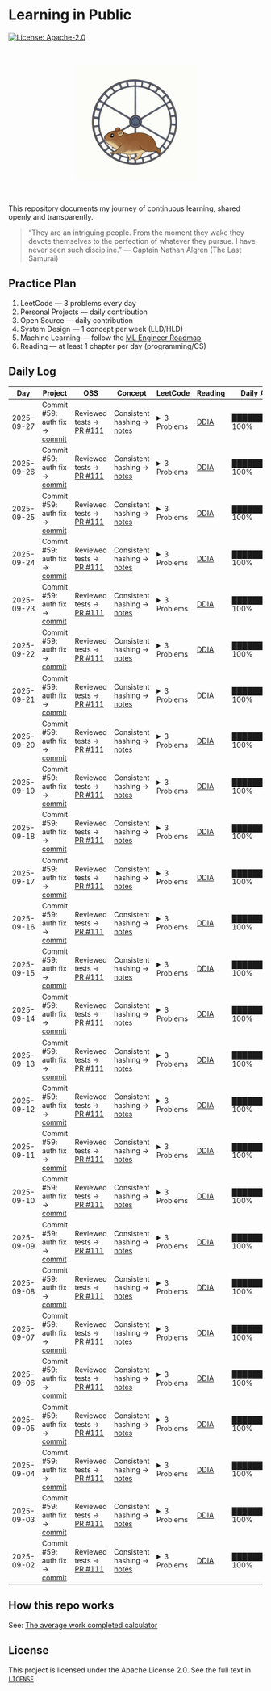# Learning in Public

[![License: Apache-2.0](https://img.shields.io/badge/License-Apache--2.0-blue.svg)](#license)

<br>

<p align="center">
  <img src="assets/rat.gif" alt="Learning in Public — banner" width="240">
</p>

<br>

This repository documents my journey of continuous learning, shared openly and transparently.

> “They are an intriguing people. From the moment they wake they devote themselves to the perfection of whatever they pursue. I have never seen such discipline.” — Captain Nathan Algren (The Last Samurai)


## Practice Plan

1. LeetCode — 3 problems every day  
2. Personal Projects — daily contribution  
3. Open Source — daily contribution  
4. System Design — 1 concept per week (LLD/HLD)  
5. Machine Learning — follow the [ML Engineer Roadmap](https://roadmap.sh/r/ml-engineer-3dqvu)  
6. Reading — at least 1 chapter per day (programming/CS)



## Daily Log

<!-- DAILY_TABLE_START -->
| Day | Project | OSS | Concept | LeetCode | Reading | Daily Avg |
|-----|---------|-----|---------|----------|---------|-----------|
| 2025-09-27 | Commit #59: auth fix → [commit](https://github.com/rajil/bills-spender/commit/48) | Reviewed tests → [PR #111](https://github.com/someOSS/project/pull/111) | Consistent hashing → [notes](notes/consistent-hashing.md) | <details><summary>3 Problems</summary> 1. [Two Sum](solutions/two-sum.md) <br> 2. [Valid Anagram](leetcode/valid-anagram.md) <br> 3. [Valid Anagram](solutions/valid-anagram.md) </details> | [DDIA](https://dataintensive.net/) | ██████████ 100% |
| 2025-09-26 | Commit #59: auth fix → [commit](https://github.com/rajil/bills-spender/commit/48) | Reviewed tests → [PR #111](https://github.com/someOSS/project/pull/111) | Consistent hashing → [notes](notes/consistent-hashing.md) | <details><summary>3 Problems</summary> 1. [Two Sum](solutions/two-sum.md) <br> 2. [Valid Anagram](leetcode/valid-anagram.md) <br> 3. [Valid Anagram](solutions/valid-anagram.md) </details> | [DDIA](https://dataintensive.net/) | ██████████ 100% |
| 2025-09-25 | Commit #59: auth fix → [commit](https://github.com/rajil/bills-spender/commit/48) | Reviewed tests → [PR #111](https://github.com/someOSS/project/pull/111) | Consistent hashing → [notes](notes/consistent-hashing.md) | <details><summary>3 Problems</summary> 1. [Two Sum](solutions/two-sum.md) <br> 2. [Valid Anagram](leetcode/valid-anagram.md) <br> 3. [Valid Anagram](solutions/valid-anagram.md) </details> | [DDIA](https://dataintensive.net/) | ██████████ 100% |
| 2025-09-24 | Commit #59: auth fix → [commit](https://github.com/rajil/bills-spender/commit/48) | Reviewed tests → [PR #111](https://github.com/someOSS/project/pull/111) | Consistent hashing → [notes](notes/consistent-hashing.md) | <details><summary>3 Problems</summary> 1. [Two Sum](solutions/two-sum.md) <br> 2. [Valid Anagram](leetcode/valid-anagram.md) <br> 3. [Valid Anagram](solutions/valid-anagram.md) </details> | [DDIA](https://dataintensive.net/) | ██████████ 100% |
| 2025-09-23 | Commit #59: auth fix → [commit](https://github.com/rajil/bills-spender/commit/48) | Reviewed tests → [PR #111](https://github.com/someOSS/project/pull/111) | Consistent hashing → [notes](notes/consistent-hashing.md) | <details><summary>3 Problems</summary> 1. [Two Sum](solutions/two-sum.md) <br> 2. [Valid Anagram](leetcode/valid-anagram.md) <br> 3. [Valid Anagram](solutions/valid-anagram.md) </details> | [DDIA](https://dataintensive.net/) | ██████████ 100% |
| 2025-09-22 | Commit #59: auth fix → [commit](https://github.com/rajil/bills-spender/commit/48) | Reviewed tests → [PR #111](https://github.com/someOSS/project/pull/111) | Consistent hashing → [notes](notes/consistent-hashing.md) | <details><summary>3 Problems</summary> 1. [Two Sum](solutions/two-sum.md) <br> 2. [Valid Anagram](leetcode/valid-anagram.md) <br> 3. [Valid Anagram](solutions/valid-anagram.md) </details> | [DDIA](https://dataintensive.net/) | ██████████ 100% |
| 2025-09-21 | Commit #59: auth fix → [commit](https://github.com/rajil/bills-spender/commit/48) | Reviewed tests → [PR #111](https://github.com/someOSS/project/pull/111) | Consistent hashing → [notes](notes/consistent-hashing.md) | <details><summary>3 Problems</summary> 1. [Two Sum](solutions/two-sum.md) <br> 2. [Valid Anagram](leetcode/valid-anagram.md) <br> 3. [Valid Anagram](solutions/valid-anagram.md) </details> | [DDIA](https://dataintensive.net/) | ██████████ 100% |
| 2025-09-20 | Commit #59: auth fix → [commit](https://github.com/rajil/bills-spender/commit/48) | Reviewed tests → [PR #111](https://github.com/someOSS/project/pull/111) | Consistent hashing → [notes](notes/consistent-hashing.md) | <details><summary>3 Problems</summary> 1. [Two Sum](solutions/two-sum.md) <br> 2. [Valid Anagram](leetcode/valid-anagram.md) <br> 3. [Valid Anagram](solutions/valid-anagram.md) </details> | [DDIA](https://dataintensive.net/) | ██████████ 100% |
| 2025-09-19 | Commit #59: auth fix → [commit](https://github.com/rajil/bills-spender/commit/48) | Reviewed tests → [PR #111](https://github.com/someOSS/project/pull/111) | Consistent hashing → [notes](notes/consistent-hashing.md) | <details><summary>3 Problems</summary> 1. [Two Sum](solutions/two-sum.md) <br> 2. [Valid Anagram](leetcode/valid-anagram.md) <br> 3. [Valid Anagram](solutions/valid-anagram.md) </details> | [DDIA](https://dataintensive.net/) | ██████████ 100% |
| 2025-09-18 | Commit #59: auth fix → [commit](https://github.com/rajil/bills-spender/commit/48) | Reviewed tests → [PR #111](https://github.com/someOSS/project/pull/111) | Consistent hashing → [notes](notes/consistent-hashing.md) | <details><summary>3 Problems</summary> 1. [Two Sum](solutions/two-sum.md) <br> 2. [Valid Anagram](leetcode/valid-anagram.md) <br> 3. [Valid Anagram](solutions/valid-anagram.md) </details> | [DDIA](https://dataintensive.net/) | ██████████ 100% |
| 2025-09-17 | Commit #59: auth fix → [commit](https://github.com/rajil/bills-spender/commit/48) | Reviewed tests → [PR #111](https://github.com/someOSS/project/pull/111) | Consistent hashing → [notes](notes/consistent-hashing.md) | <details><summary>3 Problems</summary> 1. [Two Sum](solutions/two-sum.md) <br> 2. [Valid Anagram](leetcode/valid-anagram.md) <br> 3. [Valid Anagram](solutions/valid-anagram.md) </details> | [DDIA](https://dataintensive.net/) | ██████████ 100% |
| 2025-09-16 | Commit #59: auth fix → [commit](https://github.com/rajil/bills-spender/commit/48) | Reviewed tests → [PR #111](https://github.com/someOSS/project/pull/111) | Consistent hashing → [notes](notes/consistent-hashing.md) | <details><summary>3 Problems</summary> 1. [Two Sum](solutions/two-sum.md) <br> 2. [Valid Anagram](leetcode/valid-anagram.md) <br> 3. [Valid Anagram](solutions/valid-anagram.md) </details> | [DDIA](https://dataintensive.net/) | ██████████ 100% |
| 2025-09-15 | Commit #59: auth fix → [commit](https://github.com/rajil/bills-spender/commit/48) | Reviewed tests → [PR #111](https://github.com/someOSS/project/pull/111) | Consistent hashing → [notes](notes/consistent-hashing.md) | <details><summary>3 Problems</summary> 1. [Two Sum](solutions/two-sum.md) <br> 2. [Valid Anagram](leetcode/valid-anagram.md) <br> 3. [Valid Anagram](solutions/valid-anagram.md) </details> | [DDIA](https://dataintensive.net/) | ██████████ 100% |
| 2025-09-14 | Commit #59: auth fix → [commit](https://github.com/rajil/bills-spender/commit/48) | Reviewed tests → [PR #111](https://github.com/someOSS/project/pull/111) | Consistent hashing → [notes](notes/consistent-hashing.md) | <details><summary>3 Problems</summary> 1. [Two Sum](solutions/two-sum.md) <br> 2. [Valid Anagram](leetcode/valid-anagram.md) <br> 3. [Valid Anagram](solutions/valid-anagram.md) </details> | [DDIA](https://dataintensive.net/) | ██████████ 100% |
| 2025-09-13 | Commit #59: auth fix → [commit](https://github.com/rajil/bills-spender/commit/48) | Reviewed tests → [PR #111](https://github.com/someOSS/project/pull/111) | Consistent hashing → [notes](notes/consistent-hashing.md) | <details><summary>3 Problems</summary> 1. [Two Sum](solutions/two-sum.md) <br> 2. [Valid Anagram](leetcode/valid-anagram.md) <br> 3. [Valid Anagram](solutions/valid-anagram.md) </details> | [DDIA](https://dataintensive.net/) | ██████████ 100% |
| 2025-09-12 | Commit #59: auth fix → [commit](https://github.com/rajil/bills-spender/commit/48) | Reviewed tests → [PR #111](https://github.com/someOSS/project/pull/111) | Consistent hashing → [notes](notes/consistent-hashing.md) | <details><summary>3 Problems</summary> 1. [Two Sum](solutions/two-sum.md) <br> 2. [Valid Anagram](leetcode/valid-anagram.md) <br> 3. [Valid Anagram](solutions/valid-anagram.md) </details> | [DDIA](https://dataintensive.net/) | ██████████ 100% |
| 2025-09-11 | Commit #59: auth fix → [commit](https://github.com/rajil/bills-spender/commit/48) | Reviewed tests → [PR #111](https://github.com/someOSS/project/pull/111) | Consistent hashing → [notes](notes/consistent-hashing.md) | <details><summary>3 Problems</summary> 1. [Two Sum](solutions/two-sum.md) <br> 2. [Valid Anagram](leetcode/valid-anagram.md) <br> 3. [Valid Anagram](solutions/valid-anagram.md) </details> | [DDIA](https://dataintensive.net/) | ██████████ 100% |
| 2025-09-10 | Commit #59: auth fix → [commit](https://github.com/rajil/bills-spender/commit/48) | Reviewed tests → [PR #111](https://github.com/someOSS/project/pull/111) | Consistent hashing → [notes](notes/consistent-hashing.md) | <details><summary>3 Problems</summary> 1. [Two Sum](solutions/two-sum.md) <br> 2. [Valid Anagram](leetcode/valid-anagram.md) <br> 3. [Valid Anagram](solutions/valid-anagram.md) </details> | [DDIA](https://dataintensive.net/) | ██████████ 100% |
| 2025-09-09 | Commit #59: auth fix → [commit](https://github.com/rajil/bills-spender/commit/48) | Reviewed tests → [PR #111](https://github.com/someOSS/project/pull/111) | Consistent hashing → [notes](notes/consistent-hashing.md) | <details><summary>3 Problems</summary> 1. [Two Sum](solutions/two-sum.md) <br> 2. [Valid Anagram](leetcode/valid-anagram.md) <br> 3. [Valid Anagram](solutions/valid-anagram.md) </details> | [DDIA](https://dataintensive.net/) | ██████████ 100% |
| 2025-09-08 | Commit #59: auth fix → [commit](https://github.com/rajil/bills-spender/commit/48) | Reviewed tests → [PR #111](https://github.com/someOSS/project/pull/111) | Consistent hashing → [notes](notes/consistent-hashing.md) | <details><summary>3 Problems</summary> 1. [Two Sum](solutions/two-sum.md) <br> 2. [Valid Anagram](leetcode/valid-anagram.md) <br> 3. [Valid Anagram](solutions/valid-anagram.md) </details> | [DDIA](https://dataintensive.net/) | ██████████ 100% |
| 2025-09-07 | Commit #59: auth fix → [commit](https://github.com/rajil/bills-spender/commit/48) | Reviewed tests → [PR #111](https://github.com/someOSS/project/pull/111) | Consistent hashing → [notes](notes/consistent-hashing.md) | <details><summary>3 Problems</summary> 1. [Two Sum](solutions/two-sum.md) <br> 2. [Valid Anagram](leetcode/valid-anagram.md) <br> 3. [Valid Anagram](solutions/valid-anagram.md) </details> | [DDIA](https://dataintensive.net/) | ██████████ 100% |
| 2025-09-06 | Commit #59: auth fix → [commit](https://github.com/rajil/bills-spender/commit/48) | Reviewed tests → [PR #111](https://github.com/someOSS/project/pull/111) | Consistent hashing → [notes](notes/consistent-hashing.md) | <details><summary>3 Problems</summary> 1. [Two Sum](solutions/two-sum.md) <br> 2. [Valid Anagram](leetcode/valid-anagram.md) <br> 3. [Valid Anagram](solutions/valid-anagram.md) </details> | [DDIA](https://dataintensive.net/) | ██████████ 100% |
| 2025-09-05 | Commit #59: auth fix → [commit](https://github.com/rajil/bills-spender/commit/48) | Reviewed tests → [PR #111](https://github.com/someOSS/project/pull/111) | Consistent hashing → [notes](notes/consistent-hashing.md) | <details><summary>3 Problems</summary> 1. [Two Sum](solutions/two-sum.md) <br> 2. [Valid Anagram](leetcode/valid-anagram.md) <br> 3. [Valid Anagram](solutions/valid-anagram.md) </details> | [DDIA](https://dataintensive.net/) | ██████████ 100% |
| 2025-09-04 | Commit #59: auth fix → [commit](https://github.com/rajil/bills-spender/commit/48) | Reviewed tests → [PR #111](https://github.com/someOSS/project/pull/111) | Consistent hashing → [notes](notes/consistent-hashing.md) | <details><summary>3 Problems</summary> 1. [Two Sum](solutions/two-sum.md) <br> 2. [Valid Anagram](leetcode/valid-anagram.md) <br> 3. [Valid Anagram](solutions/valid-anagram.md) </details> | [DDIA](https://dataintensive.net/) | ██████████ 100% |
| 2025-09-03 | Commit #59: auth fix → [commit](https://github.com/rajil/bills-spender/commit/48) | Reviewed tests → [PR #111](https://github.com/someOSS/project/pull/111) | Consistent hashing → [notes](notes/consistent-hashing.md) | <details><summary>3 Problems</summary> 1. [Two Sum](solutions/two-sum.md) <br> 2. [Valid Anagram](leetcode/valid-anagram.md) <br> 3. [Valid Anagram](solutions/valid-anagram.md) </details> | [DDIA](https://dataintensive.net/) | ██████████ 100% |
| 2025-09-02 | Commit #59: auth fix → [commit](https://github.com/rajil/bills-spender/commit/48) | Reviewed tests → [PR #111](https://github.com/someOSS/project/pull/111) | Consistent hashing → [notes](notes/consistent-hashing.md) | <details><summary>3 Problems</summary> 1. [Two Sum](solutions/two-sum.md) <br> 2. [Valid Anagram](leetcode/valid-anagram.md) <br> 3. [Valid Anagram](solutions/valid-anagram.md) </details> | [DDIA](https://dataintensive.net/) | ██████████ 100% |
<!-- DAILY_TABLE_END -->



## How this repo works

See: [The average work completed calculator](help/how-this-repo-works.md)



## License

This project is licensed under the Apache License 2.0. See the full text in [`LICENSE`](LICENSE).
